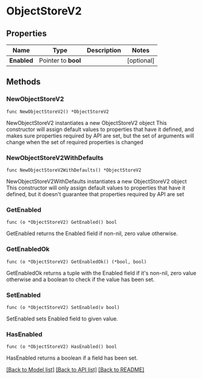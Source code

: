 # ObjectStoreV2

## Properties

Name | Type | Description | Notes
------------ | ------------- | ------------- | -------------
**Enabled** | Pointer to **bool** |  | [optional] 

## Methods

### NewObjectStoreV2

`func NewObjectStoreV2() *ObjectStoreV2`

NewObjectStoreV2 instantiates a new ObjectStoreV2 object
This constructor will assign default values to properties that have it defined,
and makes sure properties required by API are set, but the set of arguments
will change when the set of required properties is changed

### NewObjectStoreV2WithDefaults

`func NewObjectStoreV2WithDefaults() *ObjectStoreV2`

NewObjectStoreV2WithDefaults instantiates a new ObjectStoreV2 object
This constructor will only assign default values to properties that have it defined,
but it doesn't guarantee that properties required by API are set

### GetEnabled

`func (o *ObjectStoreV2) GetEnabled() bool`

GetEnabled returns the Enabled field if non-nil, zero value otherwise.

### GetEnabledOk

`func (o *ObjectStoreV2) GetEnabledOk() (*bool, bool)`

GetEnabledOk returns a tuple with the Enabled field if it's non-nil, zero value otherwise
and a boolean to check if the value has been set.

### SetEnabled

`func (o *ObjectStoreV2) SetEnabled(v bool)`

SetEnabled sets Enabled field to given value.

### HasEnabled

`func (o *ObjectStoreV2) HasEnabled() bool`

HasEnabled returns a boolean if a field has been set.


[[Back to Model list]](../README.md#documentation-for-models) [[Back to API list]](../README.md#documentation-for-api-endpoints) [[Back to README]](../README.md)


